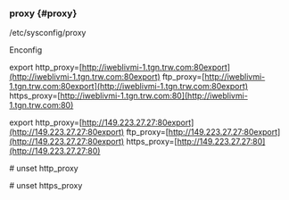 ### proxy {#proxy}

/etc/sysconfig/proxy

Enconfig

export http\_proxy=[http://iweblivmi-1.tgn.trw.com:80export](http://iweblivmi-1.tgn.trw.com:80export) ftp\_proxy=[http://iweblivmi-1.tgn.trw.com:80export](http://iweblivmi-1.tgn.trw.com:80export) https\_proxy=[http://iweblivmi-1.tgn.trw.com:80](http://iweblivmi-1.tgn.trw.com:80)

export http\_proxy=[http://149.223.27.27:80export](http://149.223.27.27:80export) ftp\_proxy=[http://149.223.27.27:80export](http://149.223.27.27:80export) https\_proxy=[http://149.223.27.27:80](http://149.223.27.27:80)





\#  unset http\_proxy

\#  unset https\_proxy

